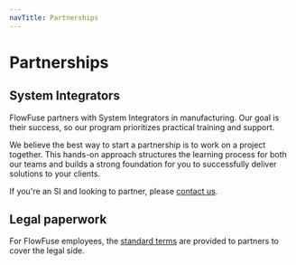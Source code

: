 ```yaml
---
navTitle: Partnerships
---
```


# Partnerships

## System Integrators

FlowFuse partners with System Integrators in manufacturing. Our goal is
their success, so our program prioritizes practical training and support.

We believe the best way to start a partnership is to work on a project
together. This hands-on approach structures the learning process for both
our teams and builds a strong foundation for you to successfully deliver
solutions to your clients.

If you're an SI and looking to partner, please [contact us](/partners/).

## Legal paperwork

For FlowFuse employees, the [standard terms][terms] are provided to partners
to cover the legal side.

[terms]: https://docs.google.com/document/d/1BVls7LEC1CBQ6wlrb8GeWSYr2vj9fMqgdsWiWLoQZOY/edit#heading=h.gjdgxs
